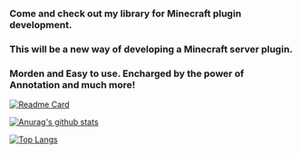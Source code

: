 ### Come and check out my library for Minecraft plugin development.

### This will be a new way of developing a Minecraft server plugin. 

### Morden and Easy to use. Encharged by the power of Annotation and much more!

[![Readme Card](https://github-readme-stats.vercel.app/api/pin/?username=ultikits&repo=UltiTools-Reborn)](https://github.com/UltiKits/UltiTools-Reborn)


[![Anurag's github stats](https://github-readme-stats.vercel.app/api?username=wisdommen&count_private=true&show_icons=true&theme=material-palenight)](https://github.com/wisdommen/wisdommen)

[![Top Langs](https://github-readme-stats.vercel.app/api/top-langs/?username=wisdommen&layout=compact&theme=material-palenight)](https://github.com/wisdommen/wisdommen)
